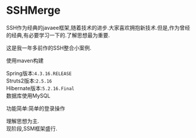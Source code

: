 # SSHMerge
SSH作为经典的javaee框架,随着技术的进步.大家喜欢拥抱新技术.但是,作为曾经的经典,有必要学习一下的.了解思想最为重要.

这是我一年多前作的SSH整合小案例.

使用maven构建

Spring版本:`4.3.16.RELEASE`<br>
Struts2版本:`2.5.16`<br>
Hibernate版本:`5.2.16.Final`<br>
数据库使用MySQL


功能简单:简单的登录操作


理解思想为主.<br>
现阶段,SSM框架盛行.
